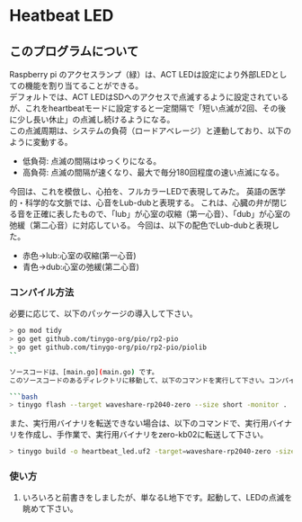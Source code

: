 # Heatbeat LED

## このプログラムについて
Raspberry pi のアクセスランプ（緑）は、ACT LEDは設定により外部LEDとしての機能を割り当てることができる。  
デフォルトでは、ACT LEDはSDへのアクセスで点滅するように設定されているが、これをheartbeatモードに設定すると一定間隔で「短い点滅が2回、その後に少し長い休止」の点滅し続けるようになる。  
この点滅周期は、システムの負荷（ロードアベレージ）と連動しており、以下のように変動する。

* 低負荷: 点滅の間隔はゆっくりになる。
* 高負荷: 点滅の間隔が速くなり、最大で毎分180回程度の速い点滅になる。

今回は、これを模倣し、心拍を、フルカラーLEDで表現してみた。
英語の医学的・科学的な文脈では、心音をLub-dubと表現する。
これは、心臓の弁が閉じる音を正確に表したもので、「lub」が心室の収縮（第一心音）、「dub」が心室の弛緩（第二心音）に対応している。
今回は、以下の配色でLub-dubと表現した。
* 赤色->lub:心室の収縮(第一心音)
* 青色->dub:心室の弛緩(第二心音)

### コンパイル方法  

必要に応じて、以下のパッケージの導入して下さい。  

```bash
> go mod tidy
> go get github.com/tinygo-org/pio/rp2-pio
> go get github.com/tinygo-org/pio/rp2-pio/piolib
``

ソースコードは、[main.go](main.go) です。  
このソースコードのあるディレクトリに移動して、以下のコマンドを実行して下さい。コンパイルが完了すると、生成した実行用バイナリがマイコンボードに転送されます。  

```bash
> tinygo flash --target waveshare-rp2040-zero --size short -monitor .
```

また、実行用バイナリを転送できない場合は、以下のコマンドで、実行用バイナリを作成し、手作業で、実行用バイナリをzero-kb02に転送して下さい。  

```bash
> tinygo build -o heartbeat_led.uf2 -target=waveshare-rp2040-zero -size short .
```

### 使い方

1. いろいろと前書きをしましたが、単なるL地下です。起動して、LEDの点滅を眺めて下さい。
